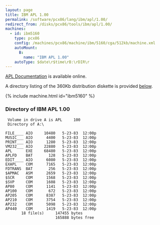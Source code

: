 ```yaml
---
layout: page
title: IBM APL 1.00
permalink: /software/pcx86/lang/ibm/apl/1.00/
redirect_from: /disks/pcx86/tools/ibm/apl/1.00/
machines:
  - id: ibm5160
    type: pcx86
    config: /machines/pcx86/machine/ibm/5160/cga/512kb/machine.xml
    autoMount:
      B:
        name: "IBM APL 1.00"
    autoType: $date\r$time\rB:\rDIR\r
---
```


[APL Documentation](http://bitsavers.org/pdf/ibm/pc/languages/1502219_APL_Reference_May83.pdf) is available online.

A directory listing of the 360Kb distribution diskette is provided [below](#directory-of-ibm-apl-100).

{% include machine.html id="ibm5160" %}

### Directory of IBM APL 1.00

     Volume in drive A is APL     100
     Directory of A:\

    FILE____ AIO     10480   5-23-83  12:00p
    MUSIC___ AIO      4400   5-23-83  12:00p
    PRINT___ AIO      1280   5-23-83  12:00p
    VM232___ AIO     22880   5-23-83  12:00p
    APL      EXE     68480   5-23-83  12:00p
    APLFD    BAT       128   5-23-83  12:00p
    EDIT____ AIO      6080   5-23-83  12:00p
    EXAPL    COM      7165   5-23-83  12:00p
    FDTRANS  BAT       256   5-23-83  12:00p
    $APMAC   ASM      2659   5-23-83  12:00p
    $SCR     COM      1568   5-23-83  12:00p
    $SVP     COM      1608   5-23-83  12:00p
    AP80     COM      1141   5-23-83  12:00p
    AP100    COM       672   5-23-83  12:00p
    AP205    COM      8387   5-23-83  12:00p
    AP210    COM      3754   5-23-83  12:00p
    AP232    COM      5098   5-23-83  12:00p
    AP440    COM      1419   5-23-83  12:00p
           18 file(s)     147455 bytes
                          165888 bytes free
